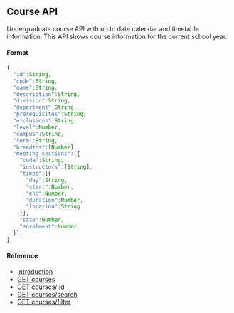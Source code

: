 ## Course API

Undergraduate course API with up to date calendar and timetable information. This API shows course information for the current school year.

#### Format

```js
{
  "id":String,
  "code":String,
  "name":String,
  "description":String,
  "division":String,
  "department":String,
  "prerequisites":String,
  "exclusions":String,
  "level":Number,
  "campus":String,
  "term":String,
  "breadths":[Number],
  "meeting_sections":[{
    "code":String,
    "instructors":[String],
    "times":[{
      "day":String,
      "start":Number,
      "end":Number,
      "duration":Number,
      "location":String
    }],
    "size":Number,
    "enrolment":Number
  }]
}
```

#### Reference

* [Introduction](https://github.com/cobalt-uoft/documentation/blob/master/endpoints/courses/introduction.md)
* [GET courses](https://github.com/cobalt-uoft/documentation/blob/master/endpoints/courses/list.md)
* [GET courses/:id](https://github.com/cobalt-uoft/documentation/blob/master/endpoints/courses/show.md)
* [GET courses/search](https://github.com/cobalt-uoft/documentation/blob/master/endpoints/courses/search.md)
* [GET courses/filter](https://github.com/cobalt-uoft/documentation/blob/master/endpoints/courses/filter.md)
